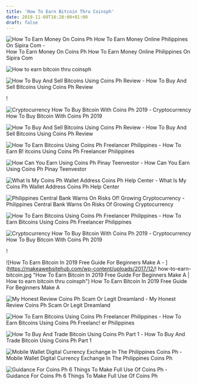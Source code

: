 ```yaml
---
title: 'How To Earn Bitcoin Thru Coinsph'
date: 2019-11-09T16:28:00+01:00
draft: false
---
```


![How To Earn Money On Coins Ph How To Earn Money Online Philippines On Sipira Com - ](https://i.ytimg.com/vi/ZmfTmPhlsEg/maxresdefault.jpg "How To Earn Money On Coins Ph How To Earn Money Online Philippines On Sipira Com | How to earn bitcoin thru coinsph") How To Earn Money On Coins Ph How To Earn Money Online Philippines On Sipira Com

![How to earn bitcoin thru coinsph](https://blog.hubspot.com/hubfs/how-to-get-bitcoins.jpg "How to earn bitcoin thru coinsph") 

![How To Buy And Sell Bitcoins Using Coins Ph Review - ](https://i2.wp.com/bitpinas.com/wp-content/uploads/2017/10/buy-bitcoin-coinsph.jpg?resize=600%2C318&ssl=1 "How To Buy And Sell Bitcoins Using Coins Ph Review | How to earn bitcoin thru coinsph") How To Buy And Sell Bitcoins Using Coins Ph Review

!

![Cryptocurrency How To Buy Bitcoin With Coins Ph 2019 - ](http://42k9db1c7inj1gppbb18pn5h-wpengine.netdna-ssl.com/wp-content/uploads/2018/08/sign-up.jpg "Cryptocurrency How To Buy Bitcoin With Coins Ph 2019 | How to earn bitcoin thru coinsph") Cryptocurrency How To Buy Bitcoin With Coins Ph 2019

![How To Buy And Sell Bitcoins Using Coins Ph Review - ](https://bitpinas.com/wp-content/uploads/2018/08/coins-logo-blue-500x500.png "How To Buy And Sell Bitcoins Using Coins Ph Review | How to earn bitcoin thru coinsph") How To Buy And Sell Bitcoins Using Coins Ph Review

![How To Earn Bitcoins Using Coins Ph Freelancer Philippines - ](https://freelancerphilippines.com/wp-content/uploads/2016/08/Bitcoin-2BPhilippines.jpg "How To Earn Bitcoins Using Coins Ph Freelancer Phi!   lippines | How to earn bitcoin thru coinsph") How To Earn B! itcoins Using Coins Ph Freelancer Philippines

![How Can You Earn Using Coins Ph Pinay Teenvestor - ](https://i0.wp.com/pinayteenvestor.com/wp-content/uploads/2018/10/coins.ph_.png?fit=560%2C315&ssl=1 "How Can You Earn Using Coins Ph Pinay Teenvestor | How to earn bitcoin thru coinsph") How Can You Earn Using Coins Ph Pinay Teenvestor

![What Is My Coins Ph Wallet Address Coins Ph Help Center - ](https://support.coins.ph/hc/article_attachments/115000614542/Wallet_address_android.jpg "What Is My Coins Ph Wallet Address Coins Ph Help Center | How to earn bitcoin thru coinsph") What Is My Coins Ph Wallet Address Coins Ph Help Center

![Philippines Central Bank Warns On Risks Of!    Growing Cryptocurrency - ](https://static.coindesk.com/wp-content/uploads/2019/06/Philippines-coins-pesos-860x430.jpg "Philippines Central Bank Warns On Risks Of Growing Cryptocurrency | How to earn bitcoin thru coinsph") Philippines Central Bank Warns On Risks Of Growing Cryptocurrency

![How To Earn Bitcoins Using Coins Ph Freelancer Philippines - ](http://freelancerphilippines.com/wp-content/uploads/2016/08/other-2Bverifications.jpg "How To Earn Bitcoins Using Coins Ph Freelancer Philippines | How to earn bitcoin thru coinsph") How To Earn Bitcoins Using Coins Ph Freelancer Philippines

![Cryptocurrency How To Buy Bitcoin With Coins Ph 2019 - ](http://42k9db1c7inj1gppbb18pn5h-wpengine.netdna-ssl.com/wp-content/uploads/2018/08/cash-in-amount.png "Cryptocurrency How To Buy Bitcoin With Coins Ph 2019 | How to earn bitcoin thru coinsph") Cryptocurrency How To Buy Bitcoin With Coins Ph 2019

!

![How To Earn Bitcoin In 2019 Free Guide For Beginners Make A - ](https://makeawebsitehub.com/wp-content/uploads/2017/12/!   how-to-earn-bitcoin.jpg "How To Earn Bitcoin In 2019 Free Guide For Beginners Make A | How to earn bitcoin thru coinsph") How To Earn Bitcoin In 2019 Free Guide For Beginners Make A

![My Honest Review Coins Ph Scam Or Legit Dreamland - ](https://kimmuel.files.wordpress.com/2017/09/rewards.jpg?w=500 "My Honest Review Coins Ph Scam Or Legit Dreamland | How to earn bitcoin thru coinsph") My Honest Review Coins Ph Scam Or Legit Dreamland

![How To Earn Bitcoins Using Coins Ph Freelancer Philippines - ](http://freelancerphilippines.com/wp-content/uploads/2018/08/gmail-snapshot-for-coins.ph_.png "How To Earn Bitcoins Using Coins Ph Freelancer Philippines | How to earn bitcoin thru coinsph") How To Earn Bitcoins Using Coins Ph Freelanc! er Philippines

![How To Buy And Trade Bitcoin Using Coins Ph Part 1 - ](https://i.ytimg.com/vi/f9Va0UBIV_I/maxresdefault.jpg "How To Buy And Trade Bitcoin Using Coins Ph Part 1 | How to earn bitcoin thru coinsph") How To Buy And Trade Bitcoin Using Coins Ph Part 1

![Mobile Wallet Digital Currency Exchange In The Philippines Coins Ph - ](https://content.coins.ph/wp-content/uploads/2017/12/dk-blue-background_taller-736x414.jpg "Mobile Wallet Digital Currency Exchange In The Philippines Coins Ph | How to earn bitcoin thru coinsph") Mobile Wallet Digital Currency Exchange In The Philippines Coins Ph

![Guidance For Coins Ph 6 Things To Make Full Use Of Coins Ph - ](https://smart-bitcoinscoins.biz/wp-content/uploads/2017/11/IMG_7218-236x300.jpg "Guidance For Coins !   Ph 6 Things To Make Full Use Of Coins Ph | How to earn bitcoin thru coi!   nsph") Guidance For Coins Ph 6 Things To Make Full Use Of Coins Ph